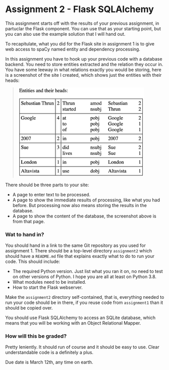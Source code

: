 # Assignment 2 - Flask SQLAlchemy

This assignment starts off with the results of your previous assignment, in partuclar the Flask component. You can use that as your starting point, but you can also use the example solution that I will hand out.

To recapitulate, what you did for the Flask site in assignment 1 is to give web access to spaCy named entity and dependency processing.

In this assignment you have to hook up your previous code with a database backend. You need to store entities extracted and the relation they occur in. You have some leeway in what relations exactly you would be storing, here is a screenshot of the site I created, which shows just the entities with their heads:

> <img src="images/entities.png" width="400">

There should be three parts to your site:

- A page to enter text to be processed.
- A page to show the immediate results of processing, like what you had before. But processing now also means storing the results in the database.
- A page to show the content of the database, the screenshot above is from that page.


### Wat to hand in?

You should hand in a link to the same Git repository as you used for assignment 1. There should be a top-level directory `assignment2` which should have a `README.md` file that explains exactly what to do to run your code. This should include:

- The required Python version. Just list what you ran it on, no need to test on other versions of Python. I hope you are all at least on Python 3.8.
- What modules need to be installed.
- How to start the Flask webserver.

Make the `assignment2` directory self-contained, that is, everything needed to run your code should be in there, if you reuse code from `assignment1` than it should be copied over.

You should use Flask SQLAlchemy to access an SQLite database, which means that you will be working with an Object Relational Mapper.


### How will this be graded?

Pretty leniently. It should run of course and it should be easy to use. Clear understandable code is a definitely a plus.

Due date is March 12th, any time on earth.

